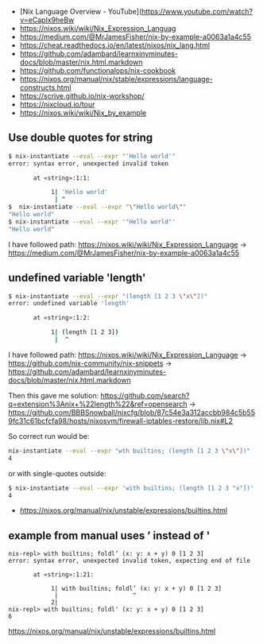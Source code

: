 - [Nix Language Overview - YouTube](https://www.youtube.com/watch?v=eCapIx9heBw
- https://nixos.wiki/wiki/Nix_Expression_Languag
- https://medium.com/@MrJamesFisher/nix-by-example-a0063a1a4c55
- https://cheat.readthedocs.io/en/latest/nixos/nix_lang.html
- https://github.com/adambard/learnxinyminutes-docs/blob/master/nix.html.markdown
- https://github.com/functionalops/nix-cookbook
- https://nixos.org/manual/nix/stable/expressions/language-constructs.html
- https://scrive.github.io/nix-workshop/
- https://nixcloud.io/tour
- https://nixos.wiki/wiki/Nix_by_example

## Use double quotes for string

```bash
$ nix-instantiate --eval --expr "'Hello world'"
error: syntax error, unexpected invalid token

       at «string»:1:1:

            1| 'Hello world'
             | ^
$  nix-instantiate --eval --expr "\"Hello world\""
"Hello world"
$ nix-instantiate --eval --expr '"Hello world"'
"Hello world"
```

I have followed path: https://nixos.wiki/wiki/Nix_Expression_Language -> https://medium.com/@MrJamesFisher/nix-by-example-a0063a1a4c55

## undefined variable 'length'

```bash
$ nix-instantiate --eval --expr "(length [1 2 3 \"x\"])"
error: undefined variable 'length'

       at «string»:1:2:

            1| (length [1 2 3])
             |  ^
```

I have followed path: https://nixos.wiki/wiki/Nix_Expression_Language -> https://github.com/nix-community/nix-snippets -> https://github.com/adambard/learnxinyminutes-docs/blob/master/nix.html.markdown

Then this gave me solution: https://github.com/search?q=extension%3Anix+%22length%22&ref=opensearch -> https://github.com/BBBSnowball/nixcfg/blob/87c54e3a312accbb984c5b559fc31c61bcfcfa98/hosts/nixosvm/firewall-iptables-restore/lib.nix#L2

So correct run would be:

```bash
nix-instantiate --eval --expr "wth builtins; (length [1 2 3 \"x\"])"
4
```

or with single-quotes outside:

```bash
$ nix-instantiate --eval --expr 'with builtins; (length [1 2 3 "x"])'
4
```

- https://nixos.org/manual/nix/unstable/expressions/builtins.html

## example from manual uses ’ instead of '

```nix-repl
nix-repl> with builtins; foldl’ (x: y: x + y) 0 [1 2 3]
error: syntax error, unexpected invalid token, expecting end of file

       at «string»:1:21:

            1| with builtins; foldl’ (x: y: x + y) 0 [1 2 3]
             |                     ^
            2|
nix-repl> with builtins; foldl' (x: y: x + y) 0 [1 2 3]
6
```

https://nixos.org/manual/nix/unstable/expressions/builtins.html
